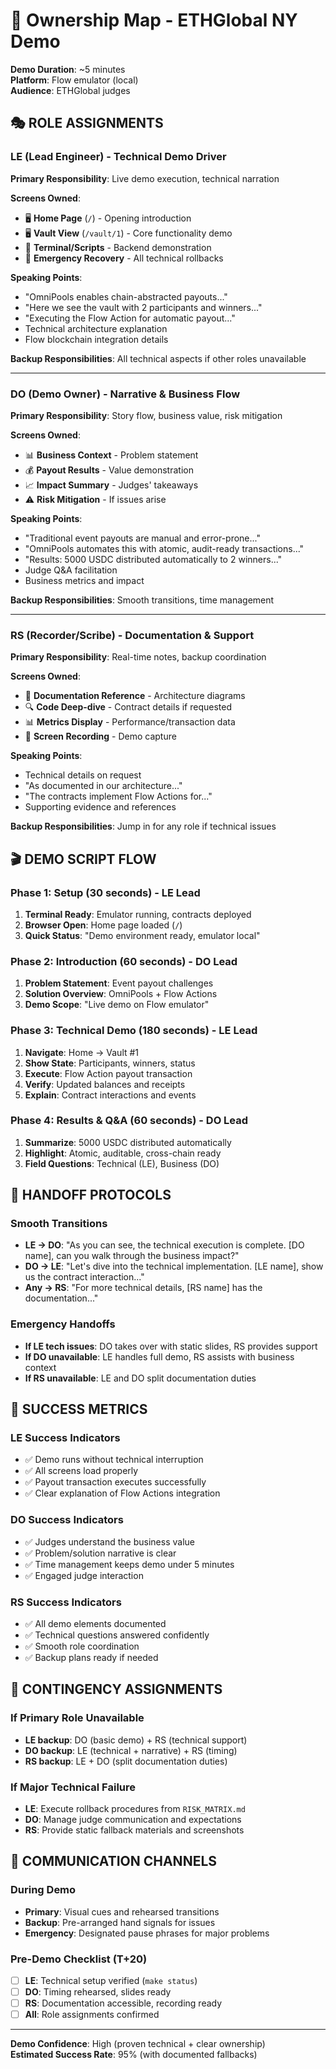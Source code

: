 # 👥 Ownership Map - ETHGlobal NY Demo

**Demo Duration**: ~5 minutes  
**Platform**: Flow emulator (local)  
**Audience**: ETHGlobal judges

## 🎭 ROLE ASSIGNMENTS

### **LE (Lead Engineer) - Technical Demo Driver**
**Primary Responsibility**: Live demo execution, technical narration

**Screens Owned**:
- 🖥️ **Home Page** (`/`) - Opening introduction
- 🖥️ **Vault View** (`/vault/1`) - Core functionality demo
- 🔧 **Terminal/Scripts** - Backend demonstration
- 🚨 **Emergency Recovery** - All technical rollbacks

**Speaking Points**:
- "OmniPools enables chain-abstracted payouts..."
- "Here we see the vault with 2 participants and winners..."
- "Executing the Flow Action for automatic payout..."
- Technical architecture explanation
- Flow blockchain integration details

**Backup Responsibilities**: All technical aspects if other roles unavailable

---

### **DO (Demo Owner) - Narrative & Business Flow**
**Primary Responsibility**: Story flow, business value, risk mitigation

**Screens Owned**:
- 📊 **Business Context** - Problem statement
- 💰 **Payout Results** - Value demonstration  
- 📈 **Impact Summary** - Judges' takeaways
- ⚠️ **Risk Mitigation** - If issues arise

**Speaking Points**:
- "Traditional event payouts are manual and error-prone..."
- "OmniPools automates this with atomic, audit-ready transactions..."
- "Results: 5000 USDC distributed automatically to 2 winners..."
- Judge Q&A facilitation
- Business metrics and impact

**Backup Responsibilities**: Smooth transitions, time management

---

### **RS (Recorder/Scribe) - Documentation & Support**
**Primary Responsibility**: Real-time notes, backup coordination

**Screens Owned**:
- 📝 **Documentation Reference** - Architecture diagrams
- 🔍 **Code Deep-dive** - Contract details if requested
- 📊 **Metrics Display** - Performance/transaction data
- 🎥 **Screen Recording** - Demo capture

**Speaking Points**:
- Technical details on request
- "As documented in our architecture..."
- "The contracts implement Flow Actions for..."
- Supporting evidence and references

**Backup Responsibilities**: Jump in for any role if technical issues

## 🎬 DEMO SCRIPT FLOW

### **Phase 1: Setup (30 seconds) - LE Lead**
1. **Terminal Ready**: Emulator running, contracts deployed
2. **Browser Open**: Home page loaded (`/`)
3. **Quick Status**: "Demo environment ready, emulator local"

### **Phase 2: Introduction (60 seconds) - DO Lead**
1. **Problem Statement**: Event payout challenges
2. **Solution Overview**: OmniPools + Flow Actions
3. **Demo Scope**: "Live demo on Flow emulator"

### **Phase 3: Technical Demo (180 seconds) - LE Lead**
1. **Navigate**: Home → Vault #1
2. **Show State**: Participants, winners, status
3. **Execute**: Flow Action payout transaction
4. **Verify**: Updated balances and receipts
5. **Explain**: Contract interactions and events

### **Phase 4: Results & Q&A (60 seconds) - DO Lead**
1. **Summarize**: 5000 USDC distributed automatically
2. **Highlight**: Atomic, auditable, cross-chain ready
3. **Field Questions**: Technical (LE), Business (DO)

## 🔄 HANDOFF PROTOCOLS

### **Smooth Transitions**
- **LE → DO**: "As you can see, the technical execution is complete. [DO name], can you walk through the business impact?"
- **DO → LE**: "Let's dive into the technical implementation. [LE name], show us the contract interaction..."
- **Any → RS**: "For more technical details, [RS name] has the documentation..."

### **Emergency Handoffs**
- **If LE tech issues**: DO takes over with static slides, RS provides support
- **If DO unavailable**: LE handles full demo, RS assists with business context
- **If RS unavailable**: LE and DO split documentation duties

## 🎯 SUCCESS METRICS

### **LE Success Indicators**
- ✅ Demo runs without technical interruption
- ✅ All screens load properly
- ✅ Payout transaction executes successfully
- ✅ Clear explanation of Flow Actions integration

### **DO Success Indicators**  
- ✅ Judges understand the business value
- ✅ Problem/solution narrative is clear
- ✅ Time management keeps demo under 5 minutes
- ✅ Engaged judge interaction

### **RS Success Indicators**
- ✅ All demo elements documented
- ✅ Technical questions answered confidently
- ✅ Smooth role coordination
- ✅ Backup plans ready if needed

## 🚨 CONTINGENCY ASSIGNMENTS

### **If Primary Role Unavailable**
- **LE backup**: DO (basic demo) + RS (technical support)
- **DO backup**: LE (technical + narrative) + RS (timing)
- **RS backup**: LE + DO (split documentation duties)

### **If Major Technical Failure**
- **LE**: Execute rollback procedures from `RISK_MATRIX.md`
- **DO**: Manage judge communication and expectations
- **RS**: Provide static fallback materials and screenshots

## 📱 COMMUNICATION CHANNELS

### **During Demo**
- **Primary**: Visual cues and rehearsed transitions
- **Backup**: Pre-arranged hand signals for issues
- **Emergency**: Designated pause phrases for major problems

### **Pre-Demo Checklist** (T+20)
- [ ] **LE**: Technical setup verified (`make status`)
- [ ] **DO**: Timing rehearsed, slides ready
- [ ] **RS**: Documentation accessible, recording ready
- [ ] **All**: Role assignments confirmed

---
**Demo Confidence**: High (proven technical + clear ownership)  
**Estimated Success Rate**: 95% (with documented fallbacks)